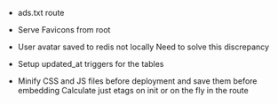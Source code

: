 * ads.txt route
* Serve Favicons from root

* User avatar saved to redis not locally
  Need to solve this discrepancy
* Setup updated_at triggers for the tables
* Minify CSS and JS files before deployment and save them before embedding
  Calculate just etags on init or on the fly in the route